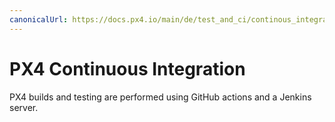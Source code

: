 ```yaml
---
canonicalUrl: https://docs.px4.io/main/de/test_and_ci/continous_integration
---
```


# PX4 Continuous Integration

PX4 builds and testing are performed using GitHub actions and a Jenkins server.
